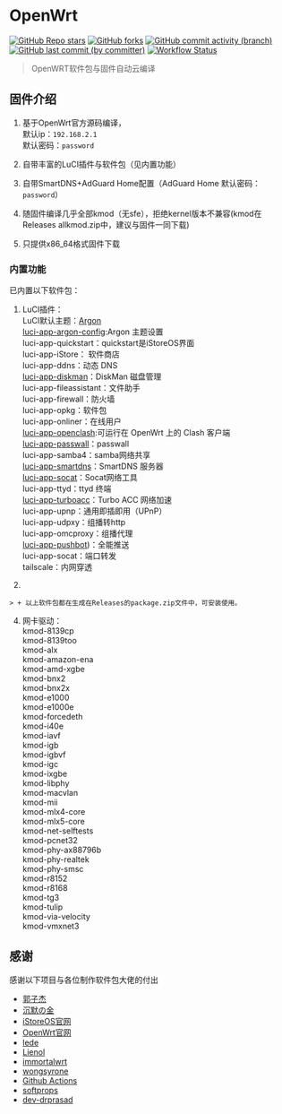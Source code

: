 # OpenWrt

[![GitHub Repo stars](https://img.shields.io/github/stars/zijieKwok/OpenWrt)](https://github.com/zijieKwok/OpenWrt/stargazers)
[![GitHub forks](https://img.shields.io/github/forks/zijieKwok/OpenWrt)](https://github.com/zijieKwok/OpenWrt/forks?include=active%2Carchived%2Cinactive%2Cnetwork&page=1&period=2y&sort_by=stargazer_counts)
[![GitHub commit activity (branch)](https://img.shields.io/github/commit-activity/t/zijieKwok/OpenWrt)](https://github.com/zijieKwok/OpenWrt/commits)
[![GitHub last commit (by committer)](https://img.shields.io/github/last-commit/zijieKwok/OpenWrt)](https://github.com/zijieKwok/OpenWrt/commits)
[![Workflow Status](https://github.com/zijieKwok/OpenWrt/actions/workflows/build-openwrt.yml/badge.svg)](https://github.com/zijieKwok/OpenWrt/actions)
> OpenWRT软件包与固件自动云编译



## 固件介绍

1. 基于OpenWrt官方源码编译，  
  默认ip：```192.168.2.1```  
  默认密码：```password```  
  
2. 自带丰富的LuCI插件与软件包（见内置功能）
3. 自带SmartDNS+AdGuard Home配置（AdGuard Home 默认密码：```password```）
4. 随固件编译几乎全部kmod（无sfe），拒绝kernel版本不兼容(kmod在Releases allkmod.zip中，建议与固件一同下载)
5. 只提供x86_64格式固件下载

### 内置功能

已内置以下软件包：

1. LuCI插件：    
  LuCI默认主题：[Argon](https://github.com/jerrykuku/luci-theme-argon)  
  [luci-app-argon-config](https://github.com/jerrykuku/luci-app-argon-config):Argon 主题设置  
  luci-app-quickstart：quickstart是iStoreOS界面  
  luci-app-iStore： 软件商店  
  luci-app-ddns：动态 DNS  
  [luci-app-diskman](https://github.com/lisaac/luci-app-diskman)：DiskMan 磁盘管理  
  luci-app-fileassistant：文件助手  
  luci-app-firewall：防火墙   
  luci-app-opkg：软件包  
  luci-app-onliner：在线用户  
  [luci-app-openclash](https://github.com/vernesong/OpenClash):可运行在 OpenWrt 上的 Clash 客户端  
  [luci-app-passwall](https://github.com/xiaorouji/openwrt-passwall)：passwall  
  luci-app-samba4：samba网络共享  
  [luci-app-smartdns](https://github.com/pymumu/luci-app-smartdns)：SmartDNS 服务器  
  [luci-app-socat](https://github.com/chenmozhijin/luci-app-socat)：Socat网络工具  
  luci-app-ttyd：ttyd 终端  
  [luci-app-turboacc](https://github.com/chenmozhijin/turboacc)：Turbo ACC 网络加速  
  luci-app-upnp：通用即插即用（UPnP）  
  luci-app-udpxy：组播转http  
  luci-app-omcproxy：组播代理  
  [luci-app-pushbot](https://github.com/zzsj0928/luci-app-pushbot))：全能推送  
  luci-app-socat：端口转发  
  tailscale：内网穿透  
  
3.

    > + 以上软件包都在生成在Releases的package.zip文件中，可安装使用。

4. 网卡驱动：  
  kmod-8139cp  
  kmod-8139too  
  kmod-alx  
  kmod-amazon-ena  
  kmod-amd-xgbe  
  kmod-bnx2  
  kmod-bnx2x  
  kmod-e1000  
  kmod-e1000e  
  kmod-forcedeth  
  kmod-i40e  
  kmod-iavf  
  kmod-igb  
  kmod-igbvf  
  kmod-igc  
  kmod-ixgbe  
  kmod-libphy  
  kmod-macvlan  
  kmod-mii  
  kmod-mlx4-core  
  kmod-mlx5-core  
  kmod-net-selftests  
  kmod-pcnet32  
  kmod-phy-ax88796b  
  kmod-phy-realtek  
  kmod-phy-smsc   
  kmod-r8152  
  kmod-r8168  
  kmod-tg3  
  kmod-tulip  
  kmod-via-velocity  
  kmod-vmxnet3


## 感谢

 感谢以下项目与各位制作软件包大佬的付出
 
+ [郭子杰](https://github.com/zijieKwok/OpenWrt) 
+ [沉默の金](https://github.com/chenmozhijin/OpenWrt-K)
+ [iStoreOS官网](https://github.com/istoreos/istoreos)
+ [OpenWrt官网](https://github.com/openwrt/openwrt/)
+ [lede](https://github.com/coolsnowwolf/lede)
+ [Lienol](https://github.com/Lienol/openwrt)
+ [immortalwrt](https://github.com/immortalwrt/immortalwrt/)
+ [wongsyrone](https://github.com/wongsyrone/lede-1)
+ [Github Actions](https://github.com/features/actions)
+ [softprops](https://github.com/ncipollo/release-action)
+ [dev-drprasad](https://github.com/mknejp/delete-release-assets)

